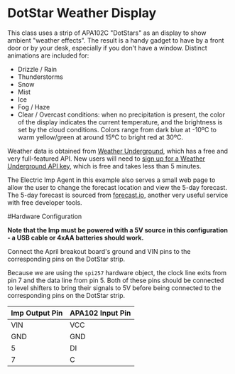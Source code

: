# DotStar Weather Display
This class uses a strip of APA102C "DotStars" as an display to show ambient "weather effects". The result is a handy gadget to have by a front door or by your desk, especially if you don't have a window. Distinct animations are included for:

* Drizzle / Rain
* Thunderstorms
* Snow
* Mist
* Ice
* Fog / Haze
* Clear / Overcast conditions: when no precipitation is present, the color of the display indicates the current temperature, and the brightness is set by the cloud conditions. Colors range from dark blue at -10ºC to warm yellow/green at around 15ºC to bright red at 30ºC.

Weather data is obtained from [Weather Underground](http://wunderground.com), which has a free and very full-featured API. New users will need to [sign up for a Weather Underground API key,](http://www.wunderground.com/weather/api/) which is free and takes less than 5 minutes.

The Electric Imp Agent in this example also serves a small web page to allow the user to change the forecast location and view the 5-day forecast. The 5-day forecast is sourced from [forecast.io](http://forecast.io), another very useful service with free developer tools.

#Hardware Configuration

**Note that the Imp must be powered with a 5V source in this configuration - a USB cable or 4xAA batteries should work.**

Connect the April breakout board's ground and VIN pins to the corresponding pins on the DotStar strip.

Because we are using the `spi257` hardware object, the clock line exits from pin 7 and the data line from pin 5.  Both of these pins should be connected to level shifters to bring their signals to 5V before being connected to the corresponding pins on the DotStar strip.

| Imp Output Pin | APA102 Input Pin |
| ---------------|------------------|
| VIN            | VCC              |
| GND            | GND              |
| 5              | DI               |
| 7              | C                |
